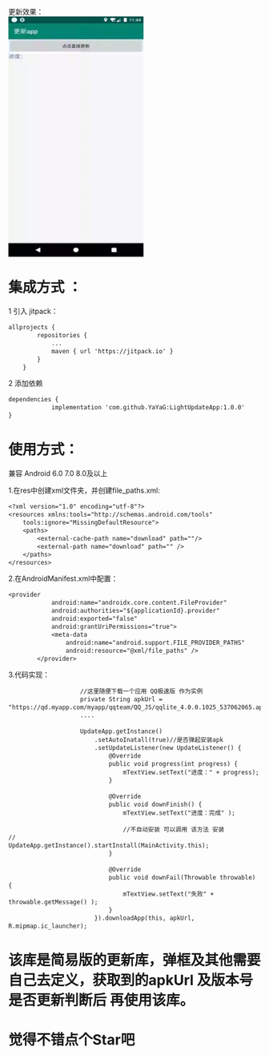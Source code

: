 更新效果：
<br/>
<img src="https://github.com/YaYaG/LightUpdateApp/blob/master/img/hello.gif" width="270" height="480" align="middle" />

# 集成方式 ：
1 引入 jitpack：

```
allprojects {
		repositories {
			...
			maven { url 'https://jitpack.io' }
		}
	}

```
2 添加依赖
```
dependencies {
	        implementation 'com.github.YaYaG:LightUpdateApp:1.0.0'
}

```

# 使用方式：
兼容 Android 6.0 7.0 8.0及以上

1.在res中创建xml文件夹，并创建file_paths.xml:

```
<?xml version="1.0" encoding="utf-8"?>
<resources xmlns:tools="http://schemas.android.com/tools"
    tools:ignore="MissingDefaultResource">
    <paths>
        <external-cache-path name="download" path=""/>
        <external-path name="download" path="" />
    </paths>
</resources>

```
2.在AndroidManifest.xml中配置：
```
<provider
            android:name="androidx.core.content.FileProvider"
            android:authorities="${applicationId}.provider"
            android:exported="false"
            android:grantUriPermissions="true">
            <meta-data
                android:name="android.support.FILE_PROVIDER_PATHS"
                android:resource="@xml/file_paths" />
        </provider>
```

3.代码实现：

```
                    //这里随便下载一个应用 QQ极速版 作为实例
                    private String apkUrl = "https://qd.myapp.com/myapp/qqteam/QQ_JS/qqlite_4.0.0.1025_537062065.apk";
                    ....
                    
                    UpdateApp.getInstance()
                        .setAutoInatall(true)//是否弹起安装apk
                        .setUpdateListener(new UpdateListener() {
                            @Override
                            public void progress(int progress) {
                                mTextView.setText("进度：" + progress);
                            }

                            @Override
                            public void downFinish() {
                                mTextView.setText("进度：完成" );

                                //不自动安装 可以调用 该方法 安装
//                                UpdateApp.getInstance().startInstall(MainActivity.this);
                            }

                            @Override
                            public void downFail(Throwable throwable) {
                                mTextView.setText("失败" + throwable.getMessage() );
                            }
                        }).downloadApp(this, apkUrl, R.mipmap.ic_launcher);

```

# 该库是简易版的更新库，弹框及其他需要自己去定义，获取到的apkUrl 及版本号是否更新判断后 再使用该库。
# 觉得不错点个Star吧



